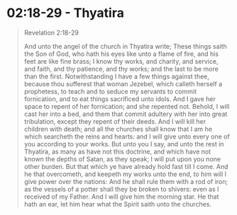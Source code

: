 # 02:18-29 - Thyatira

> Revelation 2:18-29
> 
> And unto the angel of the church in Thyatira write; These things saith the Son of God, who hath his eyes like unto a flame of fire, and his feet are like fine brass; I know thy works, and charity, and service, and faith, and thy patience, and thy works; and the last to be more than the first. Notwithstanding I have a few things against thee, because thou sufferest that woman Jezebel, which calleth herself a prophetess, to teach and to seduce my servants to commit fornication, and to eat things sacrificed unto idols. And I gave her space to repent of her fornication; and she repented not. Behold, I will cast her into a bed, and them that commit adultery with her into great tribulation, except they repent of their deeds. And I will kill her children with death; and all the churches shall know that I am he which searcheth the reins and hearts: and I will give unto every one of you according to your works.
But unto you I say, and unto the rest in Thyatira, as many as have not this doctrine, and which have not known the depths of Satan, as they speak; I will put upon you none other burden. But that which ye have already hold fast till I come. And he that overcometh, and keepeth my works unto the end, to him will I give power over the nations: And he shall rule them with a rod of iron; as the vessels of a potter shall they be broken to shivers: even as I received of my Father. And I will give him the morning star.
He that hath an ear, let him hear what the Spirit saith unto the churches.
